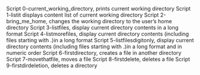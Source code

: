 Script 0-current_working_directory, prints current working directory
Script 1-listit displays content list of current working directory
Script 2-bring_me_home, changes the working directory to the user’s home directory
Script 3-listfiles, display current directory contents in a long format
Script 4-listmorefiles, display current directory contents (including files starting with .)in a long format
Script 5-listfilesdigitonly, display current directory contents (including files starting with .)in a long format and in numeric order
Script 6-firstdirectory, creates a file in another directory
Script 7-movethatfile, moves a file
Script 8-firstdelete, deletes a file
Script 9-firstdirdeletion, deletes a directory
